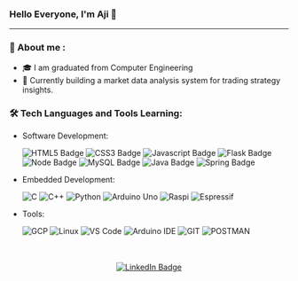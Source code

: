 ### Hello Everyone, I'm Aji 👋
---
### :man: About me :
- :mortar_board: I am graduated from Computer Engineering 
- :seedling: Currently building a market data analysis system for trading strategy insights.
### :hammer_and_wrench: Tech Languages and Tools Learning:
- Software Development:
  <div>
    <img src="https://img.shields.io/badge/HTML5-323330?style=for-the-badge&logo=html5&logoColor=orange" alt="HTML5 Badge">
    <img src="https://img.shields.io/badge/CSS3-323330?style=for-the-badge&logo=css3&logoColor=1572B6" alt="CSS3 Badge">
    <img src="https://img.shields.io/badge/JavaScript-323330?style=for-the-badge&logo=javascript&logoColor=F7DF1E" alt="Javascript Badge">
    <img src="https://img.shields.io/badge/Flask-323330?style=for-the-badge&logo=flask&logoColor=white" alt="Flask Badge">
    
    <br>
    <img src="https://img.shields.io/badge/Node%20js-323330?style=for-the-badge&logo=nodedotjs&logoColor=green" alt="Node Badge">
     <img src="https://img.shields.io/badge/MySQL-323330?style=for-the-badge&logo=mysql&logoColor=white" alt="MySQL Badge">
     <img src="https://img.shields.io/badge/Java-323330?style=for-the-badge&logo=java&logoColor=white" alt="Java Badge">
    <img src="https://img.shields.io/badge/Spring-323330?style=for-the-badge&logo=spring&logoColor=white" alt="Spring Badge">
  </div>
  
- Embedded Development:
  <div>
    <img src="https://img.shields.io/badge/C-323330?style=for-the-badge&logo=c&logoColor=00599C" alt="C">
    <img src="https://img.shields.io/badge/C%2B%2B-323330?style=for-the-badge&logo=c%2B%2B&logoColor=00599C" alt="C++">
    <img src="https://img.shields.io/badge/Python-323330?style=for-the-badge&logo=python&logoColor=blue" alt="Python">
     <img src="https://img.shields.io/badge/Arduino-323330?style=for-the-badge&logo=Arduino&logoColor=00979D" alt="Arduino Uno">
    <img src="https://img.shields.io/badge/Raspberry%20Pi-323330?style=for-the-badge&logo=Raspberry%20Pi&logoColor=A22846" alt="Raspi">
      <img src="https://img.shields.io/badge/espressif-323330?style=for-the-badge&logo=espressif&logoColor=E7352C" alt="Espressif">
 
  </div>
  </div>
- Tools:
  <div>
    <img src="https://img.shields.io/badge/Google_Cloud-323330?style=for-the-badge&logo=google-cloud&logoColor=blue" alt="GCP">
    <img src="https://img.shields.io/badge/Linux-323330?style=for-the-badge&logo=linux&logoColor=yellow" alt="Linux">
    <img src="https://img.shields.io/badge/VSCode-323330?style=for-the-badge&logo=visual%20studio%20code&logoColor=blue" alt="VS Code">
    <img src="https://img.shields.io/badge/Arduino_IDE-323330?style=for-the-badge&logo=arduino&logoColor=00979D" alt="Arduino IDE">
    <img src="https://img.shields.io/badge/GIT-323330?style=for-the-badge&logo=git&logoColor=E44C30" alt="GIT">
    <img src="https://img.shields.io/badge/Postman-323330?style=for-the-badge&logo=Postman&logoColor=FF6C37" alt="POSTMAN">
  
<div align="center">
  <br>
  <br>
  <div id="badges">
    <a href="https://www.linkedin.com/in/ibrahim-aji-25b29224a/">
      <img src="https://img.shields.io/badge/LinkedIn-blue?style=for-the-badge&logo=linkedin&logoColor=white" alt="LinkedIn Badge"/>
    </a>
  </div>
</div>

 
